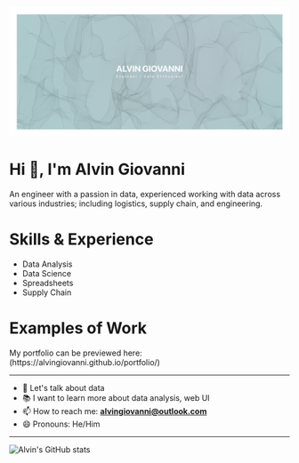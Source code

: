 ![splashbanner](https://github.com/alvingiovanni/alvingiovanni.github.io/blob/master/assets/images/splash-background2.png)

<h1 align="left">Hi 👋, I'm Alvin Giovanni </h1>
An engineer with a passion in data, experienced working with data across various industries; including logistics, supply chain, and engineering.

<h1 align="left">Skills & Experience </h1>


- Data Analysis
- Data Science
- Spreadsheets
- Supply Chain

<h1 align="left">Examples of Work </h1>
My portfolio can be previewed here: (https://alvingiovanni.github.io/portfolio/)

---

- 💬 Let's talk about data
- 📚 I want to learn more about data analysis, web UI
- 📫 How to reach me: **alvingiovanni@outlook.com**
- 😄 Pronouns: He/Him

---
![Alvin's GitHub stats](https://github-readme-stats.vercel.app/api?username=alvingiovanni&show_icons=true&theme=vue-dark)



<!--
![Top Langs](https://github-readme-stats.vercel.app/api/top-langs/?username=anuraghazra&layout=compact&theme=discord_old_blurple)

**alvingiovanni/alvingiovanni** is a ✨ _special_ ✨ repository because its `README.md` (this file) appears on your GitHub profile.

Here are some ideas to get you started:

- 🔭 I’m currently working on ...
- 🌱 I’m currently learning ...
- 👯 I’m looking to collaborate on ...
- 🤔 I’m looking for help with ...
- 💬 Ask me about ...
- 📫 How to reach me: ...
- 😄 Pronouns: ...
- ⚡ Fun fact: ...
-->
